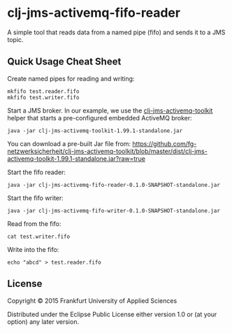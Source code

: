 # clj-jms-activemq-fifo-reader

A simple tool that reads data from a named pipe (fifo) and sends it to a JMS topic.

## Quick Usage Cheat Sheet

Create named pipes for reading and writing:

    mkfifo test.reader.fifo
    mkfifo test.writer.fifo

Start a JMS broker.
In our example, we use the [clj-jms-activemq-toolkit](https://github.com/fg-netzwerksicherheit/clj-jms-activemq-toolkit) helper that starts a pre-configured embedded ActiveMQ broker:

    java -jar clj-jms-activemq-toolkit-1.99.1-standalone.jar

You can download a pre-built Jar file from: https://github.com/fg-netzwerksicherheit/clj-jms-activemq-toolkit/blob/master/dist/clj-jms-activemq-toolkit-1.99.1-standalone.jar?raw=true


Start the fifo reader:

    java -jar clj-jms-activemq-fifo-reader-0.1.0-SNAPSHOT-standalone.jar

Start the fifo writer:

    java -jar clj-jms-activemq-fifo-writer-0.1.0-SNAPSHOT-standalone.jar

Read from the fifo:

    cat test.writer.fifo

Write into the fifo:

    echo "abcd" > test.reader.fifo

## License

Copyright © 2015 Frankfurt University of Applied Sciences

Distributed under the Eclipse Public License either version 1.0 or (at
your option) any later version.
